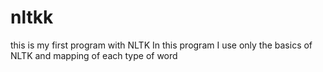 # nltkk
this is my first program with NLTK 
In this program I use only the basics of NLTK and mapping of each type of word

